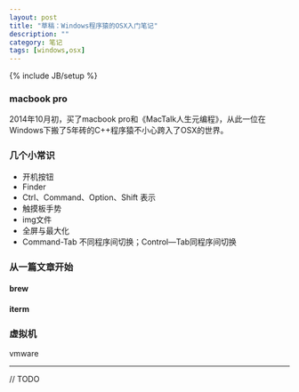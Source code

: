 ```yaml
---
layout: post
title: "草稿：Windows程序猿的OSX入门笔记"
description: ""
category: 笔记
tags: [windows,osx]
---
```

{% include JB/setup %}

### macbook pro
2014年10月初，买了macbook pro和《MacTalk人生元编程》，从此一位在Windows下搬了5年砖的C++程序猿不小心跨入了OSX的世界。

### 几个小常识
- 开机按钮
- Finder
- Ctrl、Command、Option、Shift 表示
- 触摸板手势
- img文件
- 全屏与最大化
- Command-Tab 不同程序间切换；Control—Tab同程序间切换

### 从一篇文章开始

#### brew

#### iterm

### 虚拟机
vmware


---

// TODO

